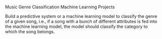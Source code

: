 Music Genre Classification 
Machine Learning Projects

Build a predictive system or a machine learning model to classify the genre of a given song, i.e., if a song with a bunch of different attributes is fed into the machine learning model, the model should classify the category to which the song belongs.
